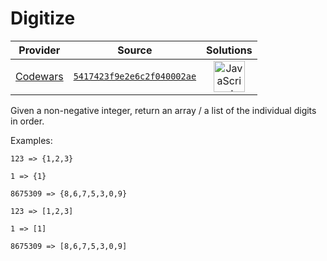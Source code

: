 [_metadata_:generated]: - "true"

# Digitize

<!-- INFO TABLE BEGIN -->

| Provider                                        | Source                                                                               | Solutions                                                                                                                                                    |
| :---------------------------------------------: | :----------------------------------------------------------------------------------: | :----------------------------------------------------------------------------------------------------------------------------------------------------------: |
| [Codewars](../../../docs/providers/Codewars.md) | [`5417423f9e2e6c2f040002ae`](https://www.codewars.com/kata/5417423f9e2e6c2f040002ae) | [<img src="https://res.cloudinary.com/rascaltwo/image/upload/v1631924076/javascript_ehszr7.svg" alt="JavaScript" title="JavaScript" width="50" />](solve.js) |

<!-- INFO TABLE END -->

Given a non-negative integer, return an array / a list of the individual digits in order.

Examples:

```if:c,cpp
123 => {1,2,3}

1 => {1}

8675309 => {8,6,7,5,3,0,9}
```

```if-not:c,cpp
123 => [1,2,3]

1 => [1]

8675309 => [8,6,7,5,3,0,9]
```
